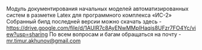 Модуль документирования начальных моделей автоматизированных систем в разметке Latex для программного комплекса «ИС-2»
Собранный билд последней версии можно скачать здесь - https://drive.google.com/file/d/1AUIR7c8AyENwMMpIHaqis8UFzr7FO4Yc/view?usp=sharing
По всем вопросам и багам обращаться на почту - mr.timur.akhunov@gmail.com

